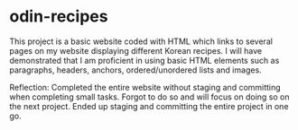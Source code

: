 # odin-recipes

This project is a basic website coded with HTML which links to several pages on my website displaying different Korean recipes. I will have demonstrated that I am proficient in using basic HTML elements such as paragraphs, headers, anchors, ordered/unordered lists and images.

Reflection: Completed the entire website without staging and committing when completing small tasks. Forgot to do so and will focus on doing so on the next project. Ended up staging and committing the entire project in one go.